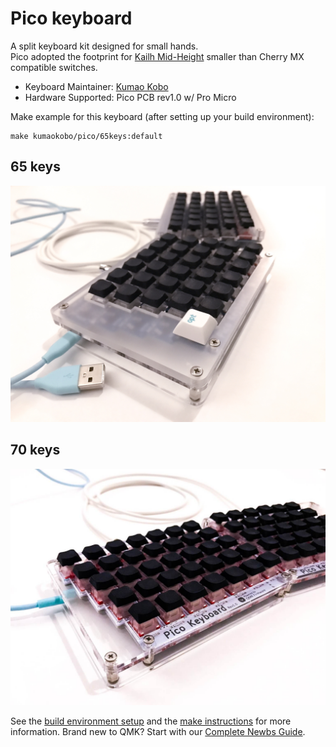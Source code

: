 # Pico keyboard

A split keyboard kit designed for small hands.  
Pico adopted the footprint for [Kailh Mid-Height](http://www.kailh.com/en/Products/Ks/KHS/) smaller than Cherry MX compatible switches.  

* Keyboard Maintainer: [Kumao Kobo](https://github.com/kumaokobo)
* Hardware Supported: Pico PCB rev1.0 w/ Pro Micro

Make example for this keyboard (after setting up your build environment):

    make kumaokobo/pico/65keys:default

## 65 keys
<p align="center">
  <img src="https://raw.githubusercontent.com/kumaokobo/pico-keyboard/master/img/pico-keyboard.jpg" alt="Pico Keyboard 65 keys" width="600"/>
</p>

## 70 keys
<p align="center">
  <img src="https://raw.githubusercontent.com/kumaokobo/pico-keyboard/master/img/pico-keyboard2.jpg" alt="Pico Keyboard 70 keys" width="600"/>
</p>


See the [build environment setup](https://docs.qmk.fm/#/getting_started_build_tools) and the [make instructions](https://docs.qmk.fm/#/getting_started_make_guide) for more information. Brand new to QMK? Start with our [Complete Newbs Guide](https://docs.qmk.fm/#/newbs).
